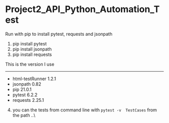 # Project2_API_Python_Automation_Test

Run with pip to install pytest, requests and jsonpath
1. pip install pytest
2. pip install jsonpath
3. pip install requests

This is the version I use
*******************************************************

* html-testRunner 1.2.1
* jsonpath        0.82
* pip             21.0.1
* pytest          6.2.2
* requests        2.25.1

4. you can the tests from command line with `pytest -v  TestCases` from the path ..\
